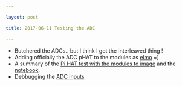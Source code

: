 ```yaml
---

layout: post

title: 2017-06-11 Testing the ADC

---
```



-   Butchered the ADCs.. but I think I got the interleaved thing !
-   Adding officially the ADC pHAT to the modules as [elmo](/elmo/) =)
-   A summary of the [Pi HAT test with the modules to
    image](/elmo/data/arduino/20170611-arduino.md) and the
    [notebook](/elmo/data/arduino/20170611-arduino.ipynb).
-   Debbugging the [ADC inputs](/elmo/data/20170609-NewADC.ipynb)

